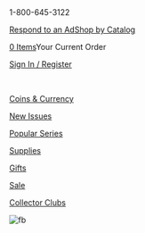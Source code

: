 ​

1-800-645-3122

[Respond to an Ad](https://www.littletoncoin.com/shop/respond-to-ad)[Shop by Catalog](https://www.littletoncoin.com/shop/shop-by-catalog)

[0 Items](https://www.littletoncoin.com/shop)Your Current Order

[Sign In / Register](https://www.littletoncoin.com/shop)

​

[Coins & Currency](https://www.littletoncoin.com/shop/coins-currency)

[New Issues](https://www.littletoncoin.com/shop/new-issues)

[Popular Series](https://www.littletoncoin.com/shop/popular-series)

[Supplies](https://www.littletoncoin.com/shop/coin-supplies)

[Gifts](https://www.littletoncoin.com/shop/gifts)

[Sale](https://www.littletoncoin.com/shop/sale)

[Collector Clubs](https://www.littletoncoin.com/shop/collector-clubs-collectorclubs)

[](https://webchat.littletoncoin.com/ECCChat/chat.html)![fb](https://fp.listrakbi.com/fp/qNKIE5h0Y6r9.jpg)